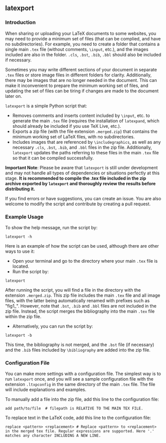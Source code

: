 ## latexport
### Introduction
When sharing or uploading your LaTeX documents to some websites, you may need to provide a minimum set of files (that can be complied, and have no subdirectories). For example, you need to create a folder that contains a single main `.tex` file (without comments, `\input`, etc.), and the images included are also in the folder. `.cls`, `.bst`, `.bib`, `.bbl` should also be included if necessary. 

Sometimes you may write different sections of your document in separate `.tex` files or store image files in different folders for clarity. Additionally, there may be images that are no longer needed in the document. This can make it inconvenient to prepare the minimum working set of files, and updating the set of files can be tiring if changes are made to the document later on.

 `latexport` is a simple Python script that:
- Removes comments and inserts content included by `\input`, etc. to generate the main `.tex` file (requires the installation of `latexpand`, which should already be included if you use TeX Live, etc.).
- Exports a zip file (with the file extension `.merged.zip`) that contains the minimum working set of LaTeX files, with no subdirectories.
- Includes images that are referenced by `\includegraphics`, as well as any necessary `.cls`, `.bst`, `.bib`, and `.bbl` files in the zip file. Additionally, `latexport` updates the paths referring to these files in the main `.tex` file so that it can be compiled successfully.

**Important Note**: Please be aware that `latexport` is still under development and may not handle all types of dependencies or situations perfectly at this stage. **It is recommended to compile the .tex file included in the zip archive exported by `latexport` and thoroughly review the results before distributing it.**

If you find errors or have suggestions, you can create an issue. You are also welcome to modify the script and contribute by creating a pull request.

### Example Usage
To show the help message, run the script by:
```
latexport -h
```

Here is an example of how the script can be used, although there are other ways to use it:
- Open your terminal and go to the directory where your main `.tex` file is located.
- Run the script by:
```
latexport
```
After running the script, you will find a file in the directory with the extension `.merged.zip`. This zip file includes the main `.tex` file and all image files, with the latter being automatically renamed with prefixes such as "fig1_". However, note that `.bst`, `.bib` and `.bbl` files are not included in the zip file. Instead, the script merges the bibliography into the main `.tex` file within the zip file.
- Alternatively, you can run the script by:
```
latexport -b
```
This time, the bibliography is not merged, and the `.bst` file (if necessary) and the `.bib` files included by `\bibliography` are added into the zip file.

### Configuration File
You can make more settings with a configuration file. The simplest way is to run `latexport` once, and you will see a sample configuration file with the extension `.ltxpconfig` in the same directory of the main `.tex` file. The file will include explanations and examples.

To manually add a file into the zip file, add this line to the configuration file:
```
add path/to/file  # filepath is RELATIVE TO THE MAIN TEX FILE.
```
To replace text in the LaTeX code, add this line to the configuration file:
```
replace <pattern> <replacement> # Replace <pattern> to <replacement> in the merged tex file. Regular expressions are supported. Here '.' matches any character INCLUDING A NEW LINE.
```
